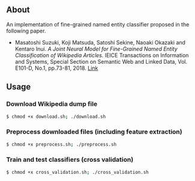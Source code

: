 ## About

An implementation of fine-grained named entity classifier proposed in the following paper.

- Masatoshi Suzuki, Koji Matsuda, Satoshi Sekine, Naoaki Okazaki and Kentaro Inui. *A Joint Neural Model for Fine-Grained Named Entity Classification of Wikipedia Articles.* IEICE Transactions on Information and Systems, Special Section on Semantic Web and Linked Data, Vol. E101-D, No.1, pp.73-81, 2018. [Link](https://www.jstage.jst.go.jp/article/transinf/E101.D/1/E101.D_2017SWP0005/_article/-char/ja/)

## Usage

### Download Wikipedia dump file

```sh
$ chmod +x download.sh; ./download.sh
```

### Preprocess downloaded files (including feature extraction)

```sh
$ chmod +x preprocess.sh; ./preprocess.sh
```

### Train and test classifiers (cross validation)

```sh
$ chmod +x cross_validation.sh; ./cross_validation.sh
```
